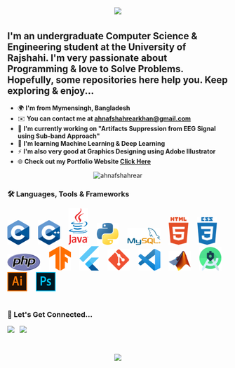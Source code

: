<h1 align="center">
    <img src="https://readme-typing-svg.herokuapp.com/?font=Ebrima&pause=500&size=35&center=true&vCenter=true&width=500&height=70&duration=4000&lines=Hello+There...;++I'm+Ahnaf+Shahrear+Khan;" />
</h1>

I'm an undergraduate Computer Science & Engineering student at the University of Rajshahi. I'm very passionate about Programming & love to Solve Problems.
</br>
Hopefully, some repositories here help you. Keep exploring & enjoy... 
----------------------------------------------------------------------------------------------------------------------------------------------------------

* 🌍  **I'm from Mymensingh, Bangladesh**
* ✉️  **You can contact me at [ahnafshahrearkhan@gmail.com](mailto:ahnafshahrearkhan@gmail.com)**
* 🚀  **I'm currently working on "Artifacts Suppression from EEG Signal using Sub-band Approach"**
* 🧠  **I'm learning Machine Learning & Deep Learning**
* ⚡  **I'm also very good at Graphics Designing using Adobe Illustrator**
* 🌐  **Check out my Portfolio Website [Click Here](https://ahnafshahrear.github.io/Ahnafs-Portfolio-Website)**

<p align="center"> <img src="https://komarev.com/ghpvc/?username=ahnafshahrear&label=%20👁️&color=0e75b6&style=flat" alt="ahnafshahrear" height=30 /> </p>

<!--- [![CF](https://cp-logo.vercel.app/codeforces/AhnafShahrearKhan?logo=true)](https://codeforces.com/profile/AhnafShahrearKhan) --->

### 🛠 Languages, Tools & Frameworks
<div align="left"> 
    <img src="./images/c.png" width="50"/> &nbsp; &nbsp;
    <img src="./images/c++.png" width="50"/> &nbsp; &nbsp;
    <img src="./images/java.png" width="45"/> &nbsp; &nbsp;
    <img src="./images/python.png" width="50"/> &nbsp; &nbsp;
    <img src="./images/mysql.png" width="75"/> &nbsp; &nbsp;
    <img src="./images/html.png" width="45"/> &nbsp; &nbsp;
    <img src="./images/css.png" width="45"/> &nbsp; &nbsp;
    <img src="./images/php.png" width="75"/> &nbsp; &nbsp;
    <img src="./images/tensorflow.png" width="50"/> &nbsp; &nbsp;
    <img src="./images/flutter.png" width="45"/> &nbsp; &nbsp;
    <img src="./images/git.png" width="50"/> &nbsp; &nbsp;
    <img src="./images/vscode.png" width="50"/> &nbsp; &nbsp;
    <img src="./images/matlab.png" width="50"/> &nbsp; &nbsp;
    <img src="./images/android-studio.png" width="50"/> &nbsp; &nbsp;
    <img src="./images/ai.png" width="45"/> &nbsp; &nbsp;
    <img src="./images/ps.png" width="45"/> &nbsp; &nbsp;
</div> <br/>

### 🔗 Let's Get Connected...
<p align="left">
    <a href="https://www.facebook.com/profile.php?id=100009621791250" target="_blank"><img src='https://cdn.jsdelivr.net/gh/devicons/devicon@latest/icons/facebook/facebook-original.svg' height="50"></a> &nbsp;
    <a href="https://linkedin.com/in/ahnafshahrearkhan" target="_blank"><img src='https://cdn.jsdelivr.net/gh/devicons/devicon@latest/icons/linkedin/linkedin-original.svg' height="50"></a>
</p> <br/>

<p align="center">
     <img src="https://capsule-render.vercel.app/api?type=waving&color=0e75b6&height=100&section=footer"/>
</p>

<!-- ![](https://leetcard.jacoblin.cool/ahnafshahrear?ext=heatmap)
